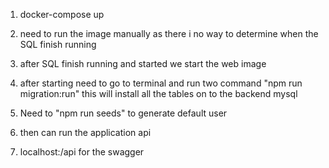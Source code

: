 <!-- Nest Js setup -->
1. docker-compose up

2. need to run the image manually as there i no way to determine when the SQL finish running

3. after SQL finish running and started we start the web image

4. after starting need to go to terminal and run two command "npm run migration:run" this will install all the tables on to the backend mysql

5. Need to "npm run seeds" to generate default user

6. then can run the application api

7. localhost:<port>/api for the swagger

